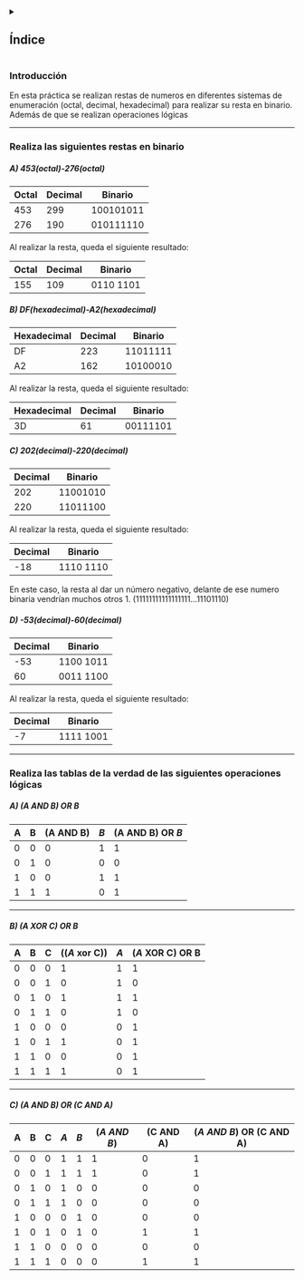 <details>
  <summary><h2>Índice</h2></summary>
  
- [Introducción](#introducción)
- [Realiza las siguientes restas en binario](#realiza-las-siguientes-restas-en-binario)
- [Realiza las tablas de la verdad de las siguientes operaciones lógicas](#realiza-las-tablas-de-la-verdad-de-las-siguientes-operaciones-lógicas)

</details>

### Introducción

En esta práctica se realizan restas de numeros en diferentes sistemas de enumeración (octal, decimal, hexadecimal) para realizar su resta en binario.
Además de que se realizan operaciones lógicas

---

### Realiza las siguientes restas en binario

##### A) 453(octal)-276(octal)

| Octal | Decimal | Binario   |
| ----- | ------- | --------- |
| 453   | 299     | 100101011 |
| 276   | 190     | 010111110 |

Al realizar la resta, queda el siguiente resultado:

| Octal | Decimal | Binario   |
| ----- | ------- | --------- |
| 155   | 109     | 0110 1101 |

##### B) DF(hexadecimal)-A2(hexadecimal)

| Hexadecimal | Decimal | Binario  |
| ----------- | ------- | -------- |
| DF          | 223     | 11011111 |
| A2          | 162     | 10100010 |

Al realizar la resta, queda el siguiente resultado:

| Hexadecimal | Decimal | Binario  |
| ----------- | ------- | -------- |
| 3D          | 61      | 00111101 |

##### C) 202(decimal)-220(decimal)

| Decimal | Binario  |
| ------- | -------- |
| 202     | 11001010 |
| 220     | 11011100 |

Al realizar la resta, queda el siguiente resultado:

| Decimal | Binario   |
| ------- | --------- |
| -18     | 1110 1110 |

En este caso, la resta al dar un número negativo, delante de ese numero binaria vendrían muchos otros 1. (11111111111111111...11101110)

##### D) -53(decimal)-60(decimal) 

| Decimal | Binario   |
| ------- | --------- |
| -53     | 1100 1011 |
| 60      | 0011 1100 |

Al realizar la resta, queda el siguiente resultado:

| Decimal | Binario   |
| ------- | --------- |
| -7      | 1111 1001 |


---

### Realiza las tablas de la verdad de las siguientes operaciones lógicas

##### A) (A AND B) OR *B*

| A   | B   | (A AND B) | *B* | (A AND B) OR *B* |
| --- | --- | --------- | --- | ---------------- |
| 0   | 0   | 0         | 1   | 1                |
| 0   | 1   | 0         | 0   | 0                |
| 1   | 0   | 0         | 1   | 1                |
| 1   | 1   | 1         | 0   | 1                |

---
##### B) (*A* XOR C) OR B

| A   | B   | C   | ((*A* xor C)) | *A* | (*A* XOR C) OR B |
| --- | --- | --- | ------------- | --- | ---------------- |
| 0   | 0   | 0   | 1             | 1   | 1                |
| 0   | 0   | 1   | 0             | 1   | 0                |
| 0   | 1   | 0   | 1             | 1   | 1                |
| 0   | 1   | 1   | 0             | 1   | 0                |
| 1   | 0   | 0   | 0             | 0   | 1                |
| 1   | 0   | 1   | 1             | 0   | 1                |
| 1   | 1   | 0   | 0             | 0   | 1                |
| 1   | 1   | 1   | 1             | 0   | 1                |

---

##### C) (*A AND B*) OR (C AND A)


| A   | B   | C   | *A* | *B* | (*A AND B*) | (C AND A) | (*A AND B*) OR (C AND A) |
| --- | --- | --- | --- | --- | ----------- | --------- | ------------------------ |
| 0   | 0   | 0   | 1   | 1   | 1           | 0         | 1                        |
| 0   | 0   | 1   | 1   | 1   | 1           | 0         | 1                        |
| 0   | 1   | 0   | 1   | 0   | 0           | 0         | 0                        |
| 0   | 1   | 1   | 1   | 0   | 0           | 0         | 0                        |
| 1   | 0   | 0   | 0   | 1   | 0           | 0         | 0                        |
| 1   | 0   | 1   | 0   | 1   | 0           | 1         | 1                        |
| 1   | 1   | 0   | 0   | 0   | 0           | 0         | 0                        |
| 1   | 1   | 1   | 0   | 0   | 0           | 1         | 1                        |





